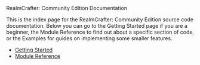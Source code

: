 <!-- body { color:black background-color:white } a:link{ color:#0070FF } a:visited{ color:#0070FF } --> RealmCrafter: Community Edition Documentation

This is the index page for the RealmCrafter: Community Edition source code documentation. Below you can go to the Getting Started page if you are a beginner, the Module Reference to find out about a specific section of code, or the Examples for guides on implementing some smaller features.

  

*   [Getting Started](start.md)
*   [Module Reference](reference.md)